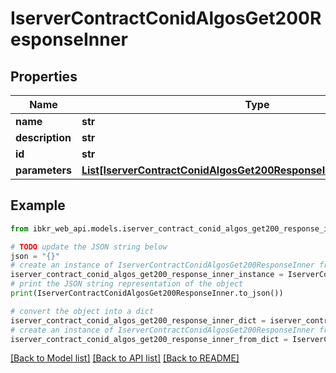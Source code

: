 # IserverContractConidAlgosGet200ResponseInner


## Properties

Name | Type | Description | Notes
------------ | ------------- | ------------- | -------------
**name** | **str** |  | [optional] 
**description** | **str** |  | [optional] 
**id** | **str** |  | [optional] 
**parameters** | [**List[IserverContractConidAlgosGet200ResponseInnerParametersInner]**](IserverContractConidAlgosGet200ResponseInnerParametersInner.md) |  | [optional] 

## Example

```python
from ibkr_web_api.models.iserver_contract_conid_algos_get200_response_inner import IserverContractConidAlgosGet200ResponseInner

# TODO update the JSON string below
json = "{}"
# create an instance of IserverContractConidAlgosGet200ResponseInner from a JSON string
iserver_contract_conid_algos_get200_response_inner_instance = IserverContractConidAlgosGet200ResponseInner.from_json(json)
# print the JSON string representation of the object
print(IserverContractConidAlgosGet200ResponseInner.to_json())

# convert the object into a dict
iserver_contract_conid_algos_get200_response_inner_dict = iserver_contract_conid_algos_get200_response_inner_instance.to_dict()
# create an instance of IserverContractConidAlgosGet200ResponseInner from a dict
iserver_contract_conid_algos_get200_response_inner_from_dict = IserverContractConidAlgosGet200ResponseInner.from_dict(iserver_contract_conid_algos_get200_response_inner_dict)
```
[[Back to Model list]](../README.md#documentation-for-models) [[Back to API list]](../README.md#documentation-for-api-endpoints) [[Back to README]](../README.md)


